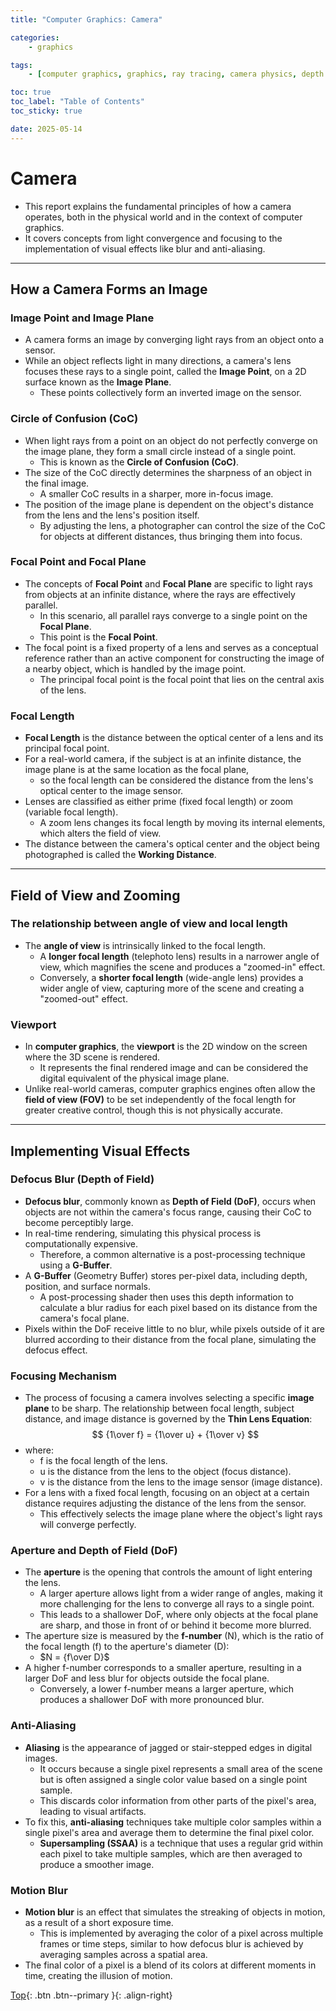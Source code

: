 ```yaml
---
title: "Computer Graphics: Camera"

categories:
    - graphics

tags:
    - [computer graphics, graphics, ray tracing, camera physics, depth of field, focal length, aperture, anti-aliasing, motion blur, circle of confusion]

toc: true
toc_label: "Table of Contents"
toc_sticky: true

date: 2025-05-14
---
```


# **Camera**
- This report explains the fundamental principles of how a camera operates, both in the physical world and in the context of computer graphics.
- It covers concepts from light convergence and focusing to the implementation of visual effects like blur and anti-aliasing.

---

## **How a Camera Forms an Image**
### **Image Point and Image Plane**
- A camera forms an image by converging light rays from an object onto a sensor.
- While an object reflects light in many directions, a camera's lens focuses these rays to a single point, called the **Image Point**, on a 2D surface known as the **Image Plane**.
    - These points collectively form an inverted image on the sensor.

### **Circle of Confusion (CoC)**
- When light rays from a point on an object do not perfectly converge on the image plane, they form a small circle instead of a single point.
    - This is known as the **Circle of Confusion (CoC)**.
- The size of the CoC directly determines the sharpness of an object in the final image.
    - A smaller CoC results in a sharper, more in-focus image.
- The position of the image plane is dependent on the object's distance from the lens and the lens's position itself.
    - By adjusting the lens, a photographer can control the size of the CoC for objects at different distances, thus bringing them into focus.

### **Focal Point and Focal Plane**
- The concepts of **Focal Point** and **Focal Plane** are specific to light rays from objects at an infinite distance, where the rays are effectively parallel.
    - In this scenario, all parallel rays converge to a single point on the **Focal Plane**.
    - This point is the **Focal Point**.
- The focal point is a fixed property of a lens and serves as a conceptual reference rather than an active component for constructing the image of a nearby object, which is handled by the image point.
    - The principal focal point is the focal point that lies on the central axis of the lens.

### **Focal Length**
- **Focal Length** is the distance between the optical center of a lens and its principal focal point.
- For a real-world camera, if the subject is at an infinite distance, the image plane is at the same location as the focal plane,
    - so the focal length can be considered the distance from the lens's optical center to the image sensor.
- Lenses are classified as either prime (fixed focal length) or zoom (variable focal length).
    - A zoom lens changes its focal length by moving its internal elements, which alters the field of view.
- The distance between the camera's optical center and the object being photographed is called the **Working Distance**.

---

## **Field of View and Zooming**
### The relationship between angle of view and local length
- The **angle of view** is intrinsically linked to the focal length.
    - A **longer focal length** (telephoto lens) results in a narrower angle of view, which magnifies the scene and produces a "zoomed-in" effect.
    - Conversely, a **shorter focal length** (wide-angle lens) provides a wider angle of view, capturing more of the scene and creating a "zoomed-out" effect.

### Viewport
- In **computer graphics**, the **viewport** is the 2D window on the screen where the 3D scene is rendered.
    - It represents the final rendered image and can be considered the digital equivalent of the physical image plane.
- Unlike real-world cameras, computer graphics engines often allow the **field of view (FOV)** to be set independently of the focal length for greater creative control, though this is not physically accurate.

---

## **Implementing Visual Effects**
### **Defocus Blur (Depth of Field)**
- **Defocus blur**, commonly known as **Depth of Field (DoF)**, occurs when objects are not within the camera's focus range, causing their CoC to become perceptibly large.
- In real-time rendering, simulating this physical process is computationally expensive.
    - Therefore, a common alternative is a post-processing technique using a **G-Buffer**.
- A **G-Buffer** (Geometry Buffer) stores per-pixel data, including depth, position, and surface normals.
    - A post-processing shader then uses this depth information to calculate a blur radius for each pixel based on its distance from the camera's focal plane.
- Pixels within the DoF receive little to no blur, while pixels outside of it are blurred according to their distance from the focal plane, simulating the defocus effect.

### **Focusing Mechanism**
- The process of focusing a camera involves selecting a specific **image plane** to be sharp. The relationship between focal length, subject distance, and image distance is governed by the **Thin Lens Equation**:
$$
{1\over f} = {1\over u} + {1\over v}
$$
- where:
    - f is the focal length of the lens.
    - u is the distance from the lens to the object (focus distance).
    - v is the distance from the lens to the image sensor (image distance).
- For a lens with a fixed focal length, focusing on an object at a certain distance requires adjusting the distance of the lens from the sensor.
    - This effectively selects the image plane where the object's light rays will converge perfectly.

### **Aperture and Depth of Field (DoF)**
- The **aperture** is the opening that controls the amount of light entering the lens.
    - A larger aperture allows light from a wider range of angles, making it more challenging for the lens to converge all rays to a single point.
    - This leads to a shallower DoF, where only objects at the focal plane are sharp, and those in front of or behind it become more blurred.
- The aperture size is measured by the **f-number** (N), which is the ratio of the focal length (f) to the aperture's diameter (D):
    - $N = {f\over D}$
- A higher f-number corresponds to a smaller aperture, resulting in a larger DoF and less blur for objects outside the focal plane.
    - Conversely, a lower f-number means a larger aperture, which produces a shallower DoF with more pronounced blur.

### **Anti-Aliasing**
- **Aliasing** is the appearance of jagged or stair-stepped edges in digital images.
    - It occurs because a single pixel represents a small area of the scene but is often assigned a single color value based on a single point sample.
    - This discards color information from other parts of the pixel's area, leading to visual artifacts.
- To fix this, **anti-aliasing** techniques take multiple color samples within a single pixel's area and average them to determine the final pixel color.
    - **Supersampling (SSAA)** is a technique that uses a regular grid within each pixel to take multiple samples, which are then averaged to produce a smoother image.

### **Motion Blur**
- **Motion blur** is an effect that simulates the streaking of objects in motion, as a result of a short exposure time.
    - This is implemented by averaging the color of a pixel across multiple frames or time steps, similar to how defocus blur is achieved by averaging samples across a spatial area.
- The final color of a pixel is a blend of its colors at different moments in time, creating the illusion of motion.


[Top](#){: .btn .btn--primary }{: .align-right}
